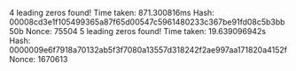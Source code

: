 4 leading zeros found!
Time taken: 871.300816ms
Hash: 00008cd3e1f105499365a87f65d00547c5961480233c367be91fd08c5b3bb50b
Nonce: 75504
5 leading zeros found!
Time taken: 19.639096942s
Hash: 0000009e6f7918a70132ab5f3f7080a13557d318242f2ae997aa171820a4152f
Nonce: 1670613